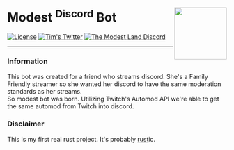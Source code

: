 # Modest <sup>Discord</sup> Bot [<img align="right" src="https://cdn.tim.rip/modest-dev.png" height="120">](https://discord.gg/KVFEXpe)

[![License](https://img.shields.io/github/license/ModestLand/discord-bot.svg?style=flat)](LICENSE)
[![Tim's Twitter](https://img.shields.io/twitter/follow/modesttim.svg?label=Tim's%20Twitter&style=flat&colorB=55acee)](https://twitter.com/intent/follow?screen_name=modesttim)
[![The Modest Land Discord](https://img.shields.io/discord/313591755180081153.svg?label=The%20Modest%20Land%20Discord&colorB=308bcd&maxAge=3600)](https://discordapp.com/invite/YFtfGwq)

---

### Information

This bot was created for a friend who streams discord. She's a Family Friendly streamer so she wanted her discord to have the same moderation standards as her streams.  
So modest bot was born. Utilizing Twitch's Automod API we're able to get the same automod from Twitch into discord.

### Disclaimer

This is my first real rust project. It's probably <u>rust</u>ic.
